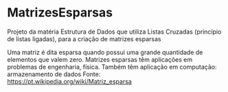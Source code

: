 # MatrizesEsparsas
Projeto da matéria Estrutura de Dados que utiliza Listas Cruzadas (princípio de listas ligadas), para a criação de matrizes esparsas

Uma matriz é dita esparsa quando possui uma grande quantidade de elementos que valem zero. Matrizes esparsas têm aplicações em problemas de engenharia, física. Também têm aplicação em computação: armazenamento de dados
Fonte: https://pt.wikipedia.org/wiki/Matriz_esparsa
